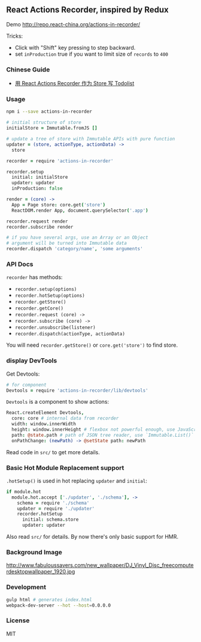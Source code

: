 
React Actions Recorder, inspired by Redux
----

Demo http://repo.react-china.org/actions-in-recorder/

Tricks:

* Click with "Shift" key pressing to step backward.
* set `inProduction` true if you want to limit size of `records` to `400`

### Chinese Guide

* [用 React Actions Recorder 作为 Store 写 Todolist](http://segmentfault.com/a/1190000003863338)

### Usage

```bash
npm i --save actions-in-recorder
```

```coffee
# initial structure of store
initialStore = Immutable.fromJS []

# update a tree of store with Immutable APIs with pure function
updater = (store, actionType, actionData) ->
  store
```

```coffee
recorder = require 'actions-in-recorder'

recorder.setup
  initial: initialStore
  updater: updater
  inProduction: false

render = (core) ->
  App = Page store: core.get('store')
  ReactDOM.render App, document.querySelector('.app')

recorder.request render
recorder.subscribe render
```

```coffee
# if you have several args, use an Array or an Object
# argument will be turned into Immutable data
recorder.dispatch 'category/name', 'some arguments'
```

### API Docs

`recorder` has methods:

* `recorder.setup(options)`
* `recorder.hotSetup(options)`
* `recorder.getStore()`
* `recorder.getCore()`
* `recorder.request (core) ->`
* `recorder.subscribe (core) ->`
* `recorder.unsubscribe(listener)`
* `recorder.dispatch(actionType, actionData)`

You will need `recorder.getStore()` or `core.get('store')` to find store.

### display DevTools

Get Devtools:

```coffee
# for component
Devtools = require 'actions-in-recorder/lib/devtools'
```

`Devtools` is a component to show actions:

```coffee
React.createElement Devtools,
  core: core # internal data from recorder
  width: window.innerWidth
  height: window.innerHeight # flexbox not powerful enough, use JavaScript
  path: @state.path # path of JSON tree reader, use `Immutable.List()` as default
  onPathChange: (newPath) -> @setState path: newPath
```

Read code in `src/` to get more details.

### Basic Hot Module Replacement support

`.hotSetup()` is used in hot replacing `updater` and `initial`:

```coffee
if module.hot
  module.hot.accept ['./updater', './schema'], ->
    schema = require './schema'
    updater = require './updater'
    recorder.hotSetup
      initial: schema.store
      updater: updater
```

Also read `src/` for details. By now there's only basic support for HMR.

### Background Image

http://www.fabuloussavers.com/new_wallpaper/DJ_Vinyl_Disc_freecomputerdesktopwallpaper_1920.jpg

### Development

```bash
gulp html # generates index.html
webpack-dev-server --hot --host=0.0.0.0
```

### License

MIT
